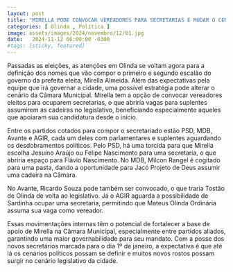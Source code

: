 ```yaml
---
layout: post
title: "MIRELLA PODE CONVOCAR VEREADORES PARA SECRETARIAS E MUDAR O CENÁRIO NA CÂMARA DE OLINDA"
categories: [ Olinda , Política ]
image: assets/images/2024/novembro/12/01.jpg
date:   2024-11-12 06:00:00 -0300
#tags: [sticky, featured]
---
```

Passadas as eleições, as atenções em Olinda se voltam agora para a definição dos nomes que vão compor o primeiro e segundo escalão do governo da prefeita eleita, Mirella Almeida. Além das expectativas pela equipe que irá governar a cidade, uma possível estratégia pode alterar o cenário da Câmara Municipal. Mirella tem a opção de convocar vereadores eleitos para ocuparem secretarias, o que abriria vagas para suplentes assumirem as cadeiras no legislativo, beneficiando especialmente aqueles que apoiaram sua candidatura desde o início.

Entre os partidos cotados para compor o secretariado estão PSD, MDB, Avante e AGIR, cada um deles com parlamentares e suplentes aguardando os desdobramentos políticos. Pelo PSD, há uma torcida para que Mirella escolha Jesuíno Araújo ou Felipe Nascimento para uma secretaria, o que abriria espaço para Flávio Nascimento. No MDB, Milcon Rangel é cogitado para uma pasta, dando a oportunidade para Jacó Projeto de Deus assumir uma cadeira na Câmara.

No Avante, Ricardo Souza pode também ser convocado, o que traria Tostão de Olinda de volta ao legislativo. Já o AGIR aguarda a possibilidade de Sardinha ocupar uma secretaria, permitindo que Mateus Olinda Ordinária assuma sua vaga como vereador.

Essas movimentações internas têm o potencial de fortalecer a base de apoio de Mirella na Câmara Municipal, especialmente entre partidos aliados, garantindo uma maior governabilidade para seu mandato. Com a posse dos novos secretários marcada para o dia 1º de janeiro, a expectativa é que até lá os cenários políticos possam se definir e muitos novos rostos possam surgir no cenário legislativo da cidade.